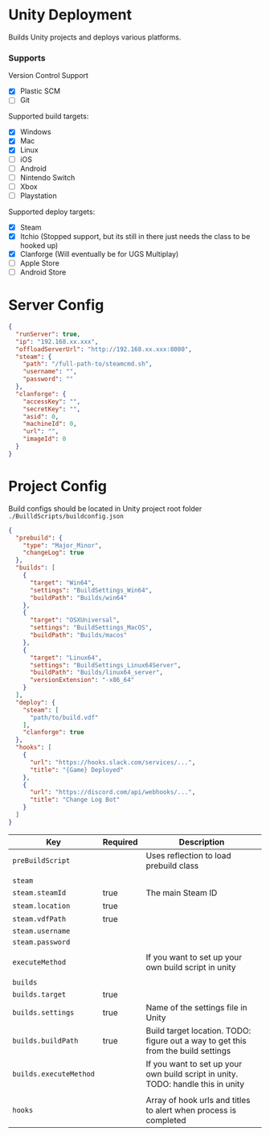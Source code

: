 # Unity Deployment

Builds Unity projects and deploys various platforms.

### Supports

Version Control Support
- [x] Plastic SCM
- [ ] Git

Supported build targets:
- [x] Windows
- [x] Mac
- [x] Linux
- [ ] iOS
- [ ] Android
- [ ] Nintendo Switch
- [ ] Xbox
- [ ] Playstation

Supported deploy targets:
- [x] Steam
- [x] Itchio (Stopped support, but its still in there just needs the class to be hooked up)
- [x] Clanforge (Will eventually be for UGS Multiplay)
- [ ] Apple Store
- [ ] Android Store

# Server Config

```json
{
  "runServer": true,
  "ip": "192.168.xx.xxx",
  "offloadServerUrl": "http://192.168.xx.xxx:8080",
  "steam": {
    "path": "/full-path-to/steamcmd.sh",
    "username": "",
    "password": ""
  },
  "clanforge": {
    "accessKey": "",
    "secretKey": "",
    "asid": 0,
    "machineId": 0,
    "url": "",
    "imageId": 0
  }
}
```


# Project Config

Build configs should be located in Unity project root folder `./BuilldScripts/buildconfig.json`


```json
{
  "prebuild": {
    "type": "Major_Minor",
    "changeLog": true
  },
  "builds": [
    {
      "target": "Win64",
      "settings": "BuildSettings_Win64",
      "buildPath": "Builds/win64"
    },
    {
      "target": "OSXUniversal",
      "settings": "BuildSettings_MacOS",
      "buildPath": "Builds/macos"
    },
    {
      "target": "Linux64",
      "settings": "BuildSettings_Linux64Server",
      "buildPath": "Builds/linux64_server",
      "versionExtension": "-x86_64"
    }
  ],
  "deploy": {
    "steam": [
      "path/to/build.vdf"
    ],
    "clanforge": true
  },
  "hooks": [
    {
      "url": "https://hooks.slack.com/services/...",
      "title": "{Game} Deployed"
    },
    {
      "url": "https://discord.com/api/webhooks/...",
      "title": "Change Log Bot"
    }
  ]
}

```


| Key                      | Required | Description                                                                        |
|--------------------------|----------|------------------------------------------------------------------------------------|
| `preBuildScript`         |          | Uses reflection to load prebuild class                                             |
|                          |          |                                                                                    |
| `steam`                  |          |                                                                                    |
| `steam.steamId`          | true     | The main Steam ID                                                                  |
| `steam.location`         | true     |                                                                                    |
| `steam.vdfPath`          | true     |                                                                                    |
| `steam.username`         |          |                                                                                    |
| `steam.password`         |          |                                                                                    |
|                          |          |                                                                                    |
| `executeMethod`          |          | If you want to set up your own build script in unity                               |
|                          |          |                                                                                    |
| `builds`                 |          |                                                                                    |
| `builds.target`          | true     |                                                                                    |
| `builds.settings`        | true     | Name of the settings file in Unity                                                 |
| `builds.buildPath`       | true     | Build target location. TODO: figure out a way to get this from the build settings  |
| `builds.executeMethod`   |          | If you want to set up your own build script in unity. TODO: handle this in unity   |
|                          |          |                                                                                    |
| `hooks`                  |          | Array of hook urls and titles to alert when process is completed                   |
